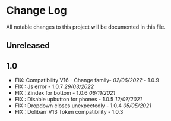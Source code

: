 # Change Log
All notable changes to this project will be documented in this file.

## Unreleased

## 1.0

- FIX: Compatibility V16 - Change family- *02/06/2022* - 1.0.9
- FIX : Js error - 1.0.7 *29/03/2022*
- FIX : Zindex for bottom - 1.0.6 *06/11/2021*
- FIX : Disable upbutton for phones - 1.0.5 *12/07/2021*
- FIX : Dropdown closes unexpectedly - 1.0.4 *05/05/2021*
- FIX : Dolibarr V13 Token compatibility - 1.0.3
